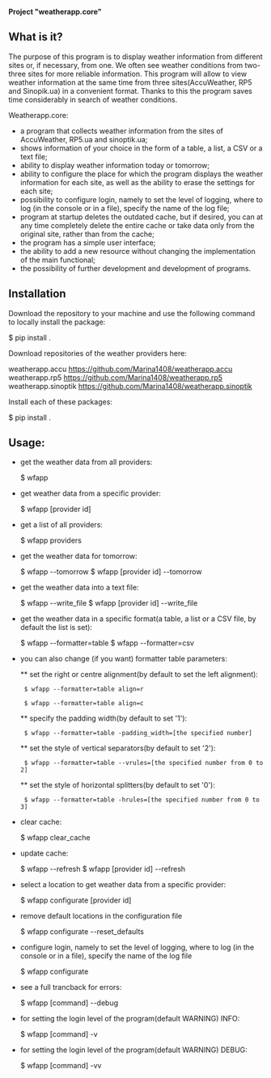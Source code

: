 **Project "weatherapp.core"**


What is it?
-----------

The purpose of this program is to display weather information from different sites or, if necessary, from one. We often see weather conditions from two-three sites for more reliable information. This program will allow to view weather information at the same time from three sites(AccuWeather, RP5 and Sinopik.ua) in a convenient format. Thanks to this the program saves time considerably in search of weather conditions.

Weatherapp.core:

* a program that collects weather information from the sites of AccuWeather, RP5.ua and sinoptik.ua;
* shows information of your choice in the form of a table, a list, a CSV or a text file;
* ability to display weather information today or tomorrow;
* ability to configure the place for which the program displays the weather information for each site, as well as the ability to erase the settings for each site;
* possibility to configure login, namely to set the level of logging, where to log (in the console or in a file), specify the name of the log file;
* program at startup deletes the outdated cache, but if desired, you can at any time completely delete the entire cache or take data only from the original site, rather than from the cache;
* the program has a simple user interface;
* the ability to add a new resource without changing the implementation of the main functional;
* the possibility of further development and development of programs.


Installation
------------

Download the repository to your machine and use the following command to locally install the package:

$ pip install .

Download repositories of the weather providers here:

weatherapp.accu       <https://github.com/Marina1408/weatherapp.accu>
weatherapp.rp5        <https://github.com/Marina1408/weatherapp.rp5>
weatherapp.sinoptik   <https://github.com/Marina1408/weatherapp.sinoptik>

Install each of these packages:

  $ pip install .


Usage:
------

* get the weather data from all providers:

    $ wfapp

* get weather data from a specific provider:

    $ wfapp [provider id]

* get a list of all providers:

    $ wfapp providers

* get the weather data for tomorrow:

    $ wfapp --tomorrow
    $ wfapp [provider id] --tomorrow

* get the weather data into a text file:

    $ wfapp --write_file
    $ wfapp [provider id] --write_file

* get the weather data in a specific format(a table, a list or a CSV file, by default the list is set):

    $ wfapp --formatter=table
    $ wfapp --formatter=csv

* you can also change (if you want) formatter table parameters:


  ** set the right or centre alignment(by default to set the left alignment):

       $ wfapp --formatter=table align=r

       $ wfapp --formatter=table align=c


  ** specify the padding width(by default to set '1'):

       $ wfapp --formatter=table -padding_width=[the specified number]


  ** set the style of vertical separators(by default to set '2'):

       $ wfapp --formatter=table --vrules=[the specified number from 0 to 2]


  ** set the style of horizontal splitters(by default to set '0'):

       $ wfapp --formatter=table -hrules=[the specified number from 0 to 3]


* clear cache:

    $ wfapp clear_cache

* update cache:

    $ wfapp --refresh
    $ wfapp [provider id] --refresh

* select a location to get weather data from a specific provider:

    $ wfapp configurate [provider id]

* remove default locations in the configuration file

    $ wfapp configurate --reset_defaults

* configure login, namely to set the level of logging, where to log (in the console or in a file), specify the name of the log file

    $ wfapp configurate

* see a full trancback for errors:

    $ wfapp [command] --debug

* for setting the login level of the program(default WARNING) INFO:

    $ wfapp [command] -v  

* for setting the login level of the program(default WARNING) DEBUG:

    $ wfapp [command] -vv 


